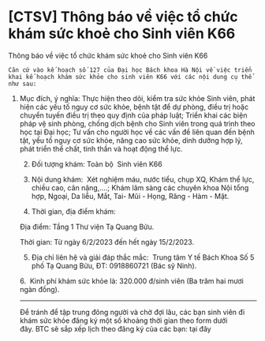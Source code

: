 # [CTSV] Thông báo về việc tổ chức khám sức khoẻ cho Sinh viên K66

Thông báo về việc tổ chức khám sức khoẻ cho Sinh viên K66
        
	Căn cứ vào kế hoạch số 127 của Đại học Bách khoa Hà Nội về việc triển khai kế hoạch khám sức khỏe cho sinh viên K66 với các nội dung cụ thể như sau:
1. Mục đích, ý nghĩa: Thực hiện theo dõi, kiểm tra sức khỏe Sinh viên, phát hiện các yếu tố nguy cơ sức khỏe, bệnh tật để dự phòng, điều trị hoặc chuyển tuyến điều trị theo quy định của pháp luật; Triển khai các biện pháp vệ sinh phòng, chống dịch bệnh cho Sinh viên trong quá trình theo học tại Đại học; Tư vấn cho người học về các vấn đề liên quan đến bệnh tật, yếu tố nguy cơ sức khỏe, nâng cao sức khỏe, dinh dưỡng hợp lý, phát triển thể chất, tinh thần và hoạt động thể lực.

	2. Đối tượng khám: Toàn bộ  Sinh viên K66

	3. Nội dung khám:  Xét nghiệm máu, nước tiểu, chụp XQ, Khám thể lực, chiều cao, cân nặng,....; Khám lâm sàng các chuyên khoa Nội tổng hợp, Ngoại, Da liễu, Mắt, Tai- Mũi - Họng, Răng - Hàm - Mặt.

	4. Thời gian, địa điểm khám:

	Địa điểm: Tầng 1 Thư viện Tạ Quang Bửu.

	Thời gian: Từ ngày 6/2/2023 đến hết ngày 15/2/2023.

	5. Địa chỉ liên hệ và giải đáp thắc mắc:  Trung tâm Y tế Bách Khoa Số 5 phố Tạ Quang Bửu, ĐT: 0918860721 (Bác sỹ Ninh).

	6.  Kinh phí khám sức khỏe là: 320.000 đ/sinh viên (Ba trăm hai mươi ngàn đồng).

	-----------------------------

	Để tránh để tập trung đông người và chờ đợi lâu, các bạn sinh viên đi khám sức khỏe đăng ký một số khoảng thời gian theo form dưới đây. BTC sẽ sắp xếp lịch theo đăng ký của các bạn: tại đây